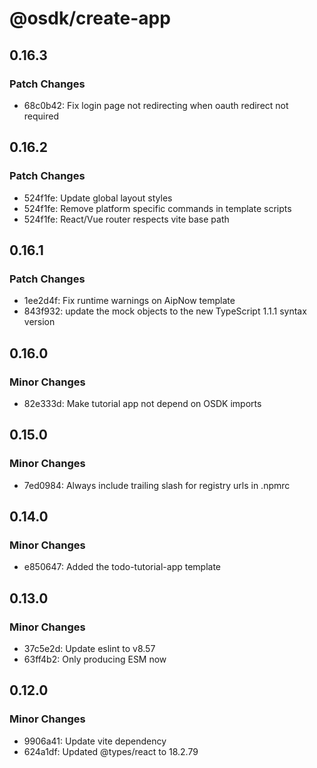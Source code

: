 # @osdk/create-app

## 0.16.3

### Patch Changes

- 68c0b42: Fix login page not redirecting when oauth redirect not required

## 0.16.2

### Patch Changes

- 524f1fe: Update global layout styles
- 524f1fe: Remove platform specific commands in template scripts
- 524f1fe: React/Vue router respects vite base path

## 0.16.1

### Patch Changes

- 1ee2d4f: Fix runtime warnings on AipNow template
- 843f932: update the mock objects to the new TypeScript 1.1.1 syntax version

## 0.16.0

### Minor Changes

- 82e333d: Make tutorial app not depend on OSDK imports

## 0.15.0

### Minor Changes

- 7ed0984: Always include trailing slash for registry urls in .npmrc

## 0.14.0

### Minor Changes

- e850647: Added the todo-tutorial-app template

## 0.13.0

### Minor Changes

- 37c5e2d: Update eslint to v8.57
- 63ff4b2: Only producing ESM now

## 0.12.0

### Minor Changes

- 9906a41: Update vite dependency
- 624a1df: Updated @types/react to 18.2.79
